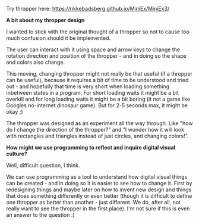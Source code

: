 Try thropper here: https://rikkebadsberg.github.io/MiniEx/MiniEx3/

<b>A bit about my thropper design</b>
<p>I wanted to stick with the original thought of a thropper so not to cause too much confusion should it be implemented.</p>
<p>The user can interact with it using space and arrow keys to change the rotation direction and position of the thropper - and in doing so the shape and colors also change.</p>
<p>This moving, changing thropper might not really be that useful (if a thropper can be useful), because it requires a bit of time to be understood and tried out - and hopefully that time is very short when loading something inbetween states in a program. For short loading waits it might be a bit overkill and for long loading waits it might be a bit boring (it not a game like Googles no-internet dinosaur game). But for 2-5 seconds max, it might be okay ;)</p>
<p>The thropper was designed as an experiment all the way through. Like "how do I change the direction of the thropper?" and "I wonder how it will look with rectangles and triangles instead of just circles, and changing colors!".</p>

<b>How might we use programming to reflect and inquire digital visual culture?</b>
<p>Well, difficult question, I think.</p>
<p>We can use programming as a tool to understand how digital visual things can be created - and in doing so it is easier to see how to change it. First by redesigning things and maybe later on how to invent new design and things that does something differently or even better (though it is difficult to define one thropper as better than another - just different. We do, after all, not really want to see the thropper in the first place). I'm not sure if this is even an answer to the question :)</p>
